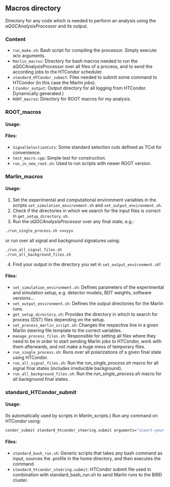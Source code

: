 ## Macros directory

Directory for any code which is needed to perform an analysis using the *aQGCAnalysisProcessor* and its output.

### Content

- ```run_make.sh```: Bash script for compiling the processor. Simply execute w/o arguments.
- ```Marlin_macros```: Directory for bash macros needed to run the aQGCAnalysisProcessor over all files of a process, and to send the according jobs to the HTCondor scheduler.
- ```standard_HTCondor_submit```: Files needed to submit some command to HTCondor (in this case the Marlin jobs).
- ( ```Condor_output```: Output directory for all logging from HTCondor. Dynamically generated.) 
- ```ROOT_macros```: Directory for ROOT macros for my analysis.

### ROOT_macros

#### Usage:

<!-- TODO -->

#### Files:
- ```SignalSelectionCuts```: Some standard selection cuts defined as TCut for convenience.  
- ```test_macro.cpp```: Simple test for construction.
- ```run_in_new_root.sh```: Used to run scripts with newer ROOT version.
 
 
### Marlin_macros

#### Usage:

1. Set the experimental and computational environment variables in the scripts ```set_simulation_environment.sh``` and ```set_output_environment.sh```.
2. Check if the directories in which we search for the input files is correct in ```get_setup_directory.sh```.
3. Run the *aQGCAnalysisProcessor* over any final state, e.g.:
```bash
./run_single_process.sh vvxyyx
```
or run over all signal and background signatures using:
```bash
./run_all_signal_files.sh
./run_all_background_files.sh
```
4. Find your output in the directory you set in ```set_output_environment.sh```!


#### Files:
- ```set_simulation_environment.sh```: Defines parameters of the experimental and simulation setup, e.g. detector models, BDT weights, software versions...
- ```set_output_environment.sh```: Defines the output directories for the Marlin runs.
- ```get_setup_directory.sh```: Provides the directory in which to search for process (DST) files depending on the setup. 
- ```set_process_marlin_script.sh```: Changes the respective line in a given Marlin steering file template to the correct variables.
- ```manage_process_files.sh```: Responsible for setting all files where they need to be in order to start sending Marlin jobs to HTCondor, work with them afterwards, and not make a huge mess of temporary files.
- ```run_single_process.sh```: Runs over all polarizations of a given final state using HTCondor.
- ```run_all_signal_files.sh```: Run the *run_single_process.sh* macro for all signal final states (includes irreducible background).
- ```run_all_background_files.sh```: Run the *run_single_process.sh* macro for all background final states.

### standard_HTCondor_submit 

#### Usage:

(Is automatically used by scripts in *Marlin_scripts*.)
Run any command on HTCondor using:
```bash
condor_submit standard_htcondor_steering.submit arguments="insert-your-command-here"
```

#### Files:
- ```standard_bash_run.sh```: Generic scripts that takes any bash command as input, sources the .profile in the home directory, and then executes the command.
- ```standard_htcondor_steering.submit```: HTCondor submit file used in combination with standard_bash_run.sh to send Marlin runs to the BIRD cluster.
